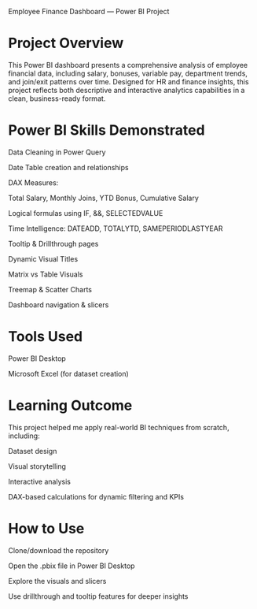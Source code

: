 Employee Finance Dashboard — Power BI Project

# Project Overview
This Power BI dashboard presents a comprehensive analysis of employee financial data, including salary, bonuses, variable pay, department trends, and join/exit patterns over time. Designed for HR and finance insights, this project reflects both descriptive and interactive analytics capabilities in a clean, business-ready format.

# Power BI Skills Demonstrated
Data Cleaning in Power Query

Date Table creation and relationships

DAX Measures:

Total Salary, Monthly Joins, YTD Bonus, Cumulative Salary

Logical formulas using IF, &&, SELECTEDVALUE

Time Intelligence: DATEADD, TOTALYTD, SAMEPERIODLASTYEAR

Tooltip & Drillthrough pages

Dynamic Visual Titles

Matrix vs Table Visuals

Treemap & Scatter Charts

Dashboard navigation & slicers

# Tools Used
Power BI Desktop

Microsoft Excel (for dataset creation)

# Learning Outcome
This project helped me apply real-world BI techniques from scratch, including:

Dataset design

Visual storytelling

Interactive analysis

DAX-based calculations for dynamic filtering and KPIs

# How to Use
Clone/download the repository

Open the .pbix file in Power BI Desktop

Explore the visuals and slicers

Use drillthrough and tooltip features for deeper insights


